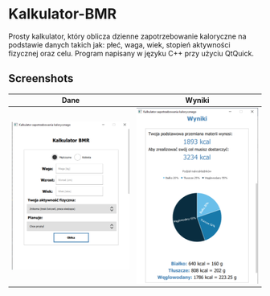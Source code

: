 # Kalkulator-BMR
Prosty kalkulator, który oblicza dzienne zapotrzebowanie kaloryczne na podstawie danych takich jak: płeć, waga, wiek, stopień aktywności fizycznej oraz celu. Program napisany w języku C++ przy użyciu QtQuick.

## Screenshots

Dane | Wyniki
------------ | -------------
![Image](/screenshots/BMR2.png) | ![Image](/screenshots/BMR1.png)
